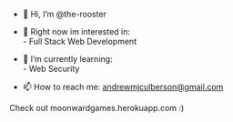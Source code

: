 - 👋 Hi, I’m @the-rooster

- 👀 Right now im interested in:</br>
      - Full Stack Web Development</br>
      
- 🌱 I’m currently learning:</br>
      -  Web Security</br>


- 📫 How to reach me: andrewmjculberson@gmail.com

Check out moonwardgames.herokuapp.com :)

